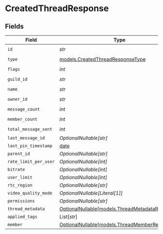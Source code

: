 # CreatedThreadResponse


## Fields

| Field                                                                                  | Type                                                                                   | Required                                                                               | Description                                                                            |
| -------------------------------------------------------------------------------------- | -------------------------------------------------------------------------------------- | -------------------------------------------------------------------------------------- | -------------------------------------------------------------------------------------- |
| `id`                                                                                   | *str*                                                                                  | :heavy_check_mark:                                                                     | N/A                                                                                    |
| `type`                                                                                 | [models.CreatedThreadResponseType](../models/createdthreadresponsetype.md)             | :heavy_check_mark:                                                                     | N/A                                                                                    |
| `flags`                                                                                | *int*                                                                                  | :heavy_check_mark:                                                                     | N/A                                                                                    |
| `guild_id`                                                                             | *str*                                                                                  | :heavy_check_mark:                                                                     | N/A                                                                                    |
| `name`                                                                                 | *str*                                                                                  | :heavy_check_mark:                                                                     | N/A                                                                                    |
| `owner_id`                                                                             | *str*                                                                                  | :heavy_check_mark:                                                                     | N/A                                                                                    |
| `message_count`                                                                        | *int*                                                                                  | :heavy_check_mark:                                                                     | N/A                                                                                    |
| `member_count`                                                                         | *int*                                                                                  | :heavy_check_mark:                                                                     | N/A                                                                                    |
| `total_message_sent`                                                                   | *int*                                                                                  | :heavy_check_mark:                                                                     | N/A                                                                                    |
| `last_message_id`                                                                      | *OptionalNullable[str]*                                                                | :heavy_minus_sign:                                                                     | N/A                                                                                    |
| `last_pin_timestamp`                                                                   | [date](https://docs.python.org/3/library/datetime.html#date-objects)                   | :heavy_minus_sign:                                                                     | N/A                                                                                    |
| `parent_id`                                                                            | *OptionalNullable[str]*                                                                | :heavy_minus_sign:                                                                     | N/A                                                                                    |
| `rate_limit_per_user`                                                                  | *OptionalNullable[int]*                                                                | :heavy_minus_sign:                                                                     | N/A                                                                                    |
| `bitrate`                                                                              | *OptionalNullable[int]*                                                                | :heavy_minus_sign:                                                                     | N/A                                                                                    |
| `user_limit`                                                                           | *OptionalNullable[int]*                                                                | :heavy_minus_sign:                                                                     | N/A                                                                                    |
| `rtc_region`                                                                           | *OptionalNullable[str]*                                                                | :heavy_minus_sign:                                                                     | N/A                                                                                    |
| `video_quality_mode`                                                                   | *OptionalNullable[Literal[1]]*                                                         | :heavy_minus_sign:                                                                     | N/A                                                                                    |
| `permissions`                                                                          | *OptionalNullable[str]*                                                                | :heavy_minus_sign:                                                                     | N/A                                                                                    |
| `thread_metadata`                                                                      | [OptionalNullable[models.ThreadMetadataResponse]](../models/threadmetadataresponse.md) | :heavy_minus_sign:                                                                     | N/A                                                                                    |
| `applied_tags`                                                                         | List[*str*]                                                                            | :heavy_minus_sign:                                                                     | N/A                                                                                    |
| `member`                                                                               | [OptionalNullable[models.ThreadMemberResponse]](../models/threadmemberresponse.md)     | :heavy_minus_sign:                                                                     | N/A                                                                                    |